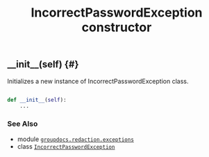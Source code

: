﻿---
title: IncorrectPasswordException constructor
second_title: GroupDocs.Redaction for Python via .NET API References
description: 
type: docs
weight: 10
url: /groupdocs.redaction.exceptions/incorrectpasswordexception/__init__/
is_root: false
---

## \_\_init\_\_(self) {#}

Initializes a new instance of IncorrectPasswordException class.



```python

def __init__(self):
    ...
```





### See Also
* module [`groupdocs.redaction.exceptions`](../../)
* class [`IncorrectPasswordException`](/redaction/python-net/groupdocs.redaction.exceptions/incorrectpasswordexception)
